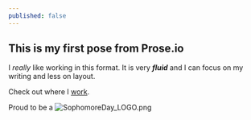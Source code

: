 ```yaml
---
published: false
---
```

## This is my first pose from Prose.io

I _really_ like working in this format.  It is very **_fluid_** and I can focus on my writing and less on layout.

Check out where I [work](www.mssu.edu "Moso").

Proud to be a ![SophomoreDay_LOGO.png]({{site.baseurl}}/_posts/SophomoreDay_LOGO.png)







